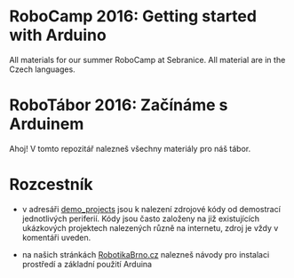 # RoboCamp 2016: Getting started with Arduino

All materials for our summer RoboCamp at Sebranice. All material are in the
Czech languages.

# RoboTábor 2016: Začínáme s Arduinem

Ahoj! V tomto repozitář nalezneš všechny materiály pro náš tábor.

# Rozcestník

- v adresáři [demo_projects](demo_projects) jsou k nalezení zdrojové kódy od
demostrací jednotlivých periferií. Kódy jsou často založeny na již existujících
ukázkových projektech nalezených různě na internetu, zdroj je vždy v komentáři
uveden.

- na našich stránkách [RobotikaBrno.cz](http://robotikabrno.cz/robotika-brno/navody/arduino) nalezneš návody pro instalaci prostředí a základní použití Arduina
